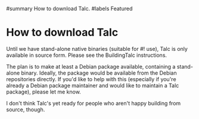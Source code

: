 ﻿#summary How to download Talc.
#labels Featured

# How to download Talc #

Until we have stand-alone native binaries (suitable for #! use), Talc is only available in source form. Please see the BuildingTalc instructions.

The plan is to make at least a Debian package available, containing a stand-alone binary. Ideally, the package would be available from the Debian repositories directly. If you'd like to help with this (especially if you're already a Debian package maintainer and would like to maintain a Talc package), please let me know.

I don't think Talc's yet ready for people who aren't happy building from source, though.